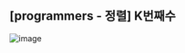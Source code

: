 ## [programmers - 정렬] K번째수

![image](https://user-images.githubusercontent.com/22045163/105129709-00321100-5b29-11eb-89e3-f1b4fddcf6fb.png)
